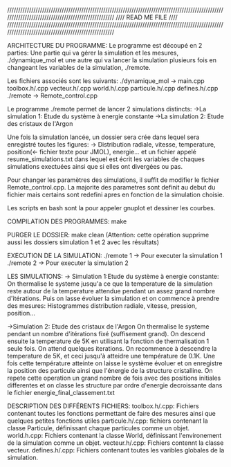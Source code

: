 ////////////////////////////////////////////////////////////////////////////////////////////////////////////////////////////////////////////////////
////						READ ME FILE											////
////////////////////////////////////////////////////////////////////////////////////////////////////////////////////////////////////////////////////


ARCHITECTURE DU PROGRAMME:
Le programme est découpé en 2 parties: Une partie qui va gérer la simulation et les mesures, ./dynamique_mol et une autre qui va lancer la simulation plusieurs fois en changeant les variables de la simulation, ./remote.

Les fichiers associés sont les suivants:
./dynamique_mol -> main.cpp toolbox.h/.cpp vecteur.h/.cpp world.h/.cpp  particule.h/.cpp defines.h/.cpp
./remote -> Remote_control.cpp

Le programme ./remote permet de lancer 2 simulations distincts:
->La simulation 1: Etude du système à energie constante
->La simulation 2: Etude des cristaux de l'Argon

Une fois la simulation lancée, un dossier sera crée dans lequel sera enregistré toutes les figures:
-> Distribution radiale, vitesse, temperature, position(<- fichier texte pour JMOL), energie... et un fichier appelé resume_simulations.txt dans lequel est écrit les variables de chaques simulations exectuées ainsi que si elles ont divergées ou pas.

Pour changer les paramètres des simulations, il suffit de modifier le fichier Remote_control.cpp. La majorite des parametres sont definit au debut du fichier mais certains sont redefini apres en fonction de la simulation choisie.

Les scripts en bash sont la pour appeler gnuplot et dessiner les courbes.

COMPILATION DES PROGRAMMES: 
make

PURGER LE DOSSIER:
make clean  (Attention: cette opération supprime aussi les dossiers simulation 1 et 2 avec les résultats)

EXECUTION DE LA SIMULATION:
./remote 1 -> Pour executer la simulation 1
./remote 2 -> Pour executer la simulation 2

LES SIMULATIONS:
-> Simulation 1:Etude du système à energie constante:
	On thermalise le systeme jusqu'a ce que la temperature de la simulation reste autour de la temperature attendue pendant un assez grand 
	nombre d'itérations.
	Puis on lasse évoluer la simulation et on commence à prendre des mesures: Histogrammes distribution radiale, vitesse, pression, position...

->Simulation 2: Etude des cristaux de l'Argon
	On thermalise le systeme pendant un nombre d'itérations fixé (suffisement grand).
	On descend ensuite la temperature de 5K en utilisant la fonction de thermalisation 1 seule fois. On attend quelques iterations.
	On recommence à descendre la temperature de 5K, et ceci jusqu'à atteidre une température de 0.1K.
	Une fois cette température atteinte on laisse le système évoluer et on enregistre la position des particule ainsi que l'énergie de la structure cristalline.
	On repete cette operation un grand nombre de fois avec des positions initiales differentes et on classe les structure par ordre d'energie decroissante dans le fichier energie_final_classement.txt

DESCRIPTION DES DIFFÉRENTS FICHIERS:
	toolbox.h/.cpp: Fichiers contenant toutes les fonctions permettant de faire des mesures ainsi que quelques petites fonctions utiles
	particule.h/.cpp: fichiers contenant la classe Particule, définissant chaque particules comme un objet.
	world.h.cpp: Fichiers contenant la classe World, définissant l'environement de la simulation comme un objet.
	vecteur.h/.cpp: Fichiers contennt la classe vecteur.
	defines.h/.cpp: Fichiers contenant toutes les varibles globales de la simulation.



